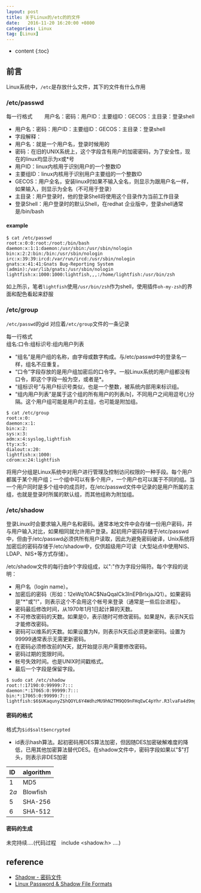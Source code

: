 ```yaml
---
layout: post
title: 关于Linux的/etc的的文件
date:   2016-11-20 16:20:00 +0800
categories: Linux 
tag: [Linux]
---
```


* content
{:toc}
 
## 前言
Linux系统中，`/etc`是存放什么文件，其下的文件有什么作用

### /etc/passwd

每一行格式　　
用户名：密码：用户ID：主要组ID：GECOS：主目录：登录shell   

- 用户名：密码：用户ID：主要组ID：GECOS：主目录：登录shell
- 字段解释：
- 用户名：就是一个用户名，登录时候用的
- 密码：在旧的UNIX系统上，这个字段含有用户的加密密码，为了安全性，现在的linux均显示为x或*号
- 用户ID：linux内核用于识别用户的一个整数ID
- 主要组ID：linux内核用于识别用户主要组的一个整数ID
- GECOS：用户全名，安装linux时如果不输入全名，则显示为跟用户名一样，如果输入，则显示为全名（不可用于登录）
- 主目录：用户登录时，他的登录Shell将使用这个目录作为当前工作目录
- 登录Shell：用户登录时的默认Shell，在redhat 企业版中，登录shell通常是/bin/bash

#### example

````
$ cat /etc/passwd
root:x:0:0:root:/root:/bin/bash
daemon:x:1:1:daemon:/usr/sbin:/usr/sbin/nologin
bin:x:2:2:bin:/bin:/usr/sbin/nologin
irc:x:39:39:ircd:/var/run/ircd:/usr/sbin/nologin
gnats:x:41:41:Gnats Bug-Reporting System (admin):/var/lib/gnats:/usr/sbin/nologin
lightfish:x:1000:1000:lightfish,,,:/home/lightfish:/usr/bin/zsh
````

如上所示，笔者`lightfish`使用`/usr/bin/zsh`作为shell，使用插件`oh-my-zsh`的界面和配色看起来舒服


### /etc/group

`/etc/passwd`的gid 对应着`/etc/group`文件的一条记录

每一行格式  
组名:口令:组标识号:组内用户列表  

- “组名”是用户组的名称，由字母或数字构成。与/etc/passwd中的登录名一样，组名不应重复。
- “口令”字段存放的是用户组加密后的口令字。一般Linux系统的用户组都没有口令，即这个字段一般为空，或者是*。
- “组标识号”与用户标识号类似，也是一个整数，被系统内部用来标识组。
- “组内用户列表”是属于这个组的所有用户的列表/b]，不同用户之间用逗号(,)分隔。这个用户组可能是用户的主组，也可能是附加组。

````
$ cat /etc/group
root:x:0:
daemon:x:1:
bin:x:2:
sys:x:3:
adm:x:4:syslog,lightfish
tty:x:5:
dialout:x:20:
lightfish:x:1000:
cdrom:x:24:lightfish
````

将用户分组是Linux系统中对用户进行管理及控制访问权限的一种手段。每个用户都属于某个用户组；一个组中可以有多个用户，一个用户也可以属于不同的组。当一个用户同时是多个组中的成员时，在/etc/passwd文件中记录的是用户所属的主组，也就是登录时所属的默认组，而其他组称为附加组。


### /etc/shadow

登录Linux时会要求输入用户名和密码。通常本地文件中会存储一份用户密码，并与用户输入对比，如果相同就允许用户登录。起初用户密码存储于/etc/passwd中，但由于/etc/passwd必须供所有用户读取，因此为避免密码破译，Unix系统将加密后的密码存储于/etc/shadow中，仅供超级用户可读（大型站点中使用NIS、LDAP、NIS+等方式存储）。   

/etc/shadow文件的每行由9个字段组成，以":"作为字段分隔符。每个字段的说明：

- 用户名（login name）。
- 加密后的密码（形如：$1$2eWq10AC$NaQqalCk3InEPBrIxjaJQ1）。如果密码是"*"或"!"，则表示这个不会用这个帐号来登录（通常是一些后台进程）。
- 密码最后修改时间，从1970年1月1日起计算的天数。
- 不可修改密码的天数。如果是0，表示随时可修改密码。如果是N，表示N天后才能修改密码。
- 密码可以维系的天数。如果设置为N，则表示N天后必须更新密码。设置为99999通常表示无需更新密码。
- 在密码必须修改前的N天，就开始提示用户需要修改密码。
- 密码过期的宽限时间。
- 帐号失效时间。也是UNIX时间戳格式。
- 最后一个字段是保留字段。

````
$ sudo cat /etc/shadow
root:!:17190:0:99999:7:::
daemon:*:17065:0:99999:7:::
bin:*:17065:0:99999:7:::
lightfish:$6$UKaqunyZ$hQOYL6Y4WdhzMU9hN2TM9QO9nFHqEwC4pYhr.R3lvaFa4d9mgQkN5G5.PGAs7/GIjykZVmV5eW.Cv7eAPDCxg0:17210:0:99999:7:::
````

#### 密码的格式

格式为`$id$salt$encrypted`

- id表示hash算法。起初密码用DES算法加密，但因随DES加密破解难度的降低，已用其他加密算法替代DES。在shadow文件中，密码字段如果以"$"打头，则表示非DES加密  

 | ID     | algorithm  |  
 |:---|:---|
 | $1$    | MD5        |
 | $2a$   | Blowfish   |
 | $5$    | SHA-256    |
 | $6$    | SHA-512    |

#### 密码的生成

未完持续....(代码过程　include <shadow.h> ....)

## reference

- [Shadow - 密码文件]
- [Linux Password & Shadow File Formats]

[Shadow - 密码文件]:http://www.berlinix.com/linux/shadow.php
[Linux Password & Shadow File Formats]:http://www.tldp.org/LDP/lame/LAME/linux-admin-made-easy/shadow-file-formats.html


